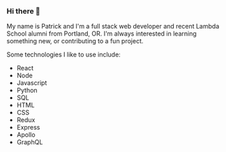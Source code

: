 ### Hi there 👋 

My name is Patrick and I'm a full stack web developer and recent Lambda School alumni from Portland, OR. I'm always interested in learning something new, or contributing to a fun project.

Some technologies I like to use include: 

  - React 
  - Node 
  - Javascript 
  - Python 
  - SQL 
  - HTML 
  - CSS 
  - Redux 
  - Express 
  - Apollo 
  - GraphQL 






<!--
**patrick-replogle/patrick-replogle** is a ✨ _special_ ✨ repository because its `README.md` (this file) appears on your GitHub profile.

Here are some ideas to get you started:

- 🔭 I’m currently working on ...
- 🌱 I’m currently learning ...
- 👯 I’m looking to collaborate on ...
- 🤔 I’m looking for help with ...
- 💬 Ask me about ...
- 📫 How to reach me: ...
- 😄 Pronouns: ...
- ⚡ Fun fact: ...
-->
